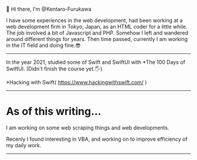 👋 Hi there,
I’m @Kentaro-Furukawa

I have some experiences in the web development, had been working at a web development firm in Tokyo, Japan, as an HTML coder for a little while. The job involved a bit of Javascript and PHP. Somehow I left and wandered around different things for years. Then time passed, currently I am working in the IT field and doing fine.😎

**************************

In the year 2021, studied some of Swift and SwiftUI with *The 100 Days of SwiftUI.
(Didn't finish the course yet.🖐)

*Hacking with Swift( https://www.hackingwithswift.com/ )

----------

<h1>As of this writing...</h1>

<p>I am working on some web scraping things and web developments.</p>
<p>Recenly I found interesting in VBA, and working on to improve efficiency of my daily work.</p>

----------
